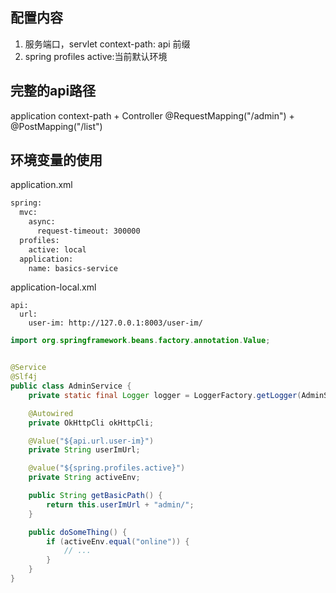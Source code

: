 ## 配置内容
1. 服务端口，servlet context-path: api 前缀
2. spring profiles active:当前默认环境

## 完整的api路径
application context-path + Controller @RequestMapping("/admin") + @PostMapping("/list")


## 环境变量的使用
application.xml
```xml
spring:
  mvc:
    async:
      request-timeout: 300000
  profiles:
    active: local
  application:
    name: basics-service
```

application-local.xml
```
api:
  url:
    user-im: http://127.0.0.1:8003/user-im/
```

```java
import org.springframework.beans.factory.annotation.Value;


@Service
@Slf4j
public class AdminService {
    private static final Logger logger = LoggerFactory.getLogger(AdminService.class);

    @Autowired
    private OkHttpCli okHttpCli;

    @Value("${api.url.user-im}")
    private String userImUrl;

    @value("${spring.profiles.active}")
    private String activeEnv;

    public String getBasicPath() {
        return this.userImUrl + "admin/";
    }

    public doSomeThing() {
        if (activeEnv.equal("online")) {
            // ...
        }
    }
}
```